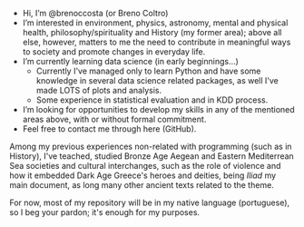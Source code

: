 - Hi, I’m @brenoccosta (or Breno Coltro)
- I’m interested in environment, physics, astronomy, mental and physical health, philosophy/spirituality and History (my former area); above all else, however, matters to me the need to contribute in meaningful ways to society and promote changes in everyday life.
- I’m currently learning data science (in early beginnings...)
	- Currently I've managed  only to learn Python and have some  knowledge in several data science related packages, as well I've made LOTS of plots and analysis.
	- Some experience in statistical evaluation and in KDD process.
- I’m looking for opportunities to develop my skills in any of the mentioned areas above, with or without formal commitment.
- Feel free to contact me through here (GitHub).

Among my previous experiences non-related with programming  (such as in History), I've  teached, studied Bronze Age Aegean and Eastern Mediterrean Sea societies and cultural interchanges, such as the role of violence and how it embedded Dark Age Greece's heroes and deities, being *Iliad* my main document, as long many other ancient texts related to the theme.

For now, most of my repository will be in my native language (portuguese), so I beg your pardon; it's enough for my purposes.

<!---
brenoccosta/brenoccosta is a ✨ special ✨ repository because its `README.md` (this file) appears on your GitHub profile.
You can click the Preview link to take a look at your changes.
--->

